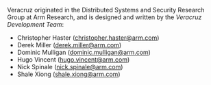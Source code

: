 Veracruz originated in the Distributed Systems and Security Research
Group at Arm Research, and is designed and written by the *Veracruz
Development Team*:

- Christopher Haster (christopher.haster@arm.com)
- Derek Miller (derek.miller@arm.com)
- Dominic Mulligan (dominic.mulligan@arm.com)
- Hugo Vincent (hugo.vincent@arm.com)
- Nick Spinale (nick.spinale@arm.com)
- Shale Xiong (shale.xiong@arm.com)
